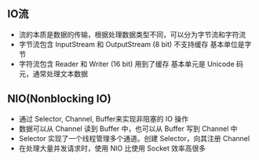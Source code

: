## IO流
- 流的本质是数据的传输，根据处理数据类型不同，可以分为字节流和字符流
- 字节流包含  InputStream 和 OutputStream (8 bit) 不支持缓存 基本单位是字节
- 字符流包含 Reader 和 Writer (16 bit) 用到了缓存 基本单元是 Unicode 码元，通常处理文本数据

## NIO(Nonblocking IO)
- 通过 Selector, Channel, Buffer来实现非阻塞的 IO 操作
- 数据可以从 Channel 读到 Buffer 中，也可以从 Buffer 写到 Channel 中
- Selector 实现了一个线程管理多个通道。创建 Selector，向其注册 Channel 
- 在处理大量并发请求时，使用 NIO 比使用 Socket 效率高很多
